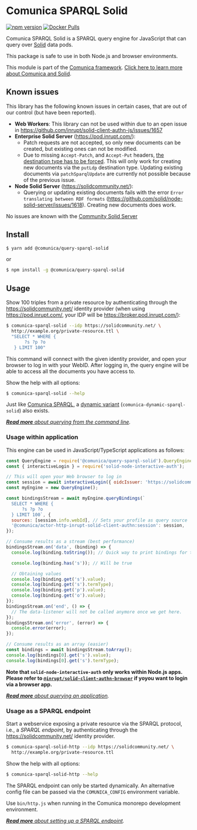# Comunica SPARQL Solid

[![npm version](https://badge.fury.io/js/%40comunica%2Fquery-sparql-solid.svg)](https://www.npmjs.com/package/@comunica/query-sparql-solid)
[![Docker Pulls](https://img.shields.io/docker/pulls/comunica/query-sparql-solid.svg)](https://hub.docker.com/r/comunica/query-sparql-solid/)

Comunica SPARQL Solid is a SPARQL query engine for JavaScript that can query over [Solid](https://solidproject.org/) data pods.

This package is safe to use in both Node.js and browser environments.

This module is part of the [Comunica framework](https://comunica.dev/).
[Click here to learn more about Comunica and Solid](https://comunica.dev/docs/query/advanced/solid/).

## Known issues

This library has the following known issues in certain cases, that are out of our control (but have been reported).

* **Web Workers**: This library can not be used within due to an open issue in https://github.com/inrupt/solid-client-authn-js/issues/1657
* **Enterprise Solid Server** (https://pod.inrupt.com/):
  * Patch requests are not accepted, so only new documents can be created, but existing ones can not be modified.
  * Due to missing `Accept-Patch`, and `Accept-Put` headers, [the destination type has to be forced](https://comunica.dev/docs/query/advanced/destination_types/). This will only work for creating new documents via the `putLdp` destination type. Updating existing documents via `patchSparqlUpdate` are currently not possible because of the previous issue.
* **Node Solid Server** (https://solidcommunity.net/):
  * Querying or updating existing documents fails with the error `Error translating between RDF formats` (https://github.com/solid/node-solid-server/issues/1618). Creating new documents does work.

No issues are known with the [Community Solid Server](https://github.com/solid/community-server/)

## Install

```bash
$ yarn add @comunica/query-sparql-solid
```

or

```bash
$ npm install -g @comunica/query-sparql-solid
```

## Usage

Show 100 triples from a private resource
by authenticating through the https://solidcommunity.net/ identity provider (when using https://pod.inrupt.com/, your IDP will be https://broker.pod.inrupt.com/):

```bash
$ comunica-sparql-solid --idp https://solidcommunity.net/ \
  http://example.org/private-resource.ttl \
  "SELECT * WHERE {
       ?s ?p ?o
   } LIMIT 100"
```

This command will connect with the given identity provider,
and open your browser to log in with your WebID.
After logging in, the query engine will be able to access all the documents you have access to.

Show the help with all options:

```bash
$ comunica-sparql-solid --help
```

Just like [Comunica SPARQL](https://github.com/comunica/comunica/tree/master/packages/query-sparql),
a [dynamic variant](https://github.com/comunica/comunica/tree/master/packages/query-sparql#usage-from-the-command-line) (`comunica-dynamic-sparql-solid`) also exists.

_[**Read more** about querying from the command line](https://comunica.dev/docs/query/getting_started/query_cli/)._

### Usage within application

This engine can be used in JavaScript/TypeScript applications as follows:

```javascript
const QueryEngine = require('@comunica/query-sparql-solid').QueryEngine;
const { interactiveLogin } = require('solid-node-interactive-auth');

// This will open your Web browser to log in
const session = await interactiveLogin({ oidcIssuer: 'https://solidcommunity.net/' });
const myEngine = new QueryEngine();

const bindingsStream = await myEngine.queryBindings(`
  SELECT * WHERE {
      ?s ?p ?o
  } LIMIT 100`, {
  sources: [session.info.webId], // Sets your profile as query source
  '@comunica/actor-http-inrupt-solid-client-authn:session': session,
});

// Consume results as a stream (best performance)
bindingsStream.on('data', (binding) => {
  console.log(binding.toString()); // Quick way to print bindings for testing

  console.log(binding.has('s')); // Will be true

  // Obtaining values
  console.log(binding.get('s').value);
  console.log(binding.get('s').termType);
  console.log(binding.get('p').value);
  console.log(binding.get('o').value);
});
bindingsStream.on('end', () => {
  // The data-listener will not be called anymore once we get here.
});
bindingsStream.on('error', (error) => {
  console.error(error);
});

// Consume results as an array (easier)
const bindings = await bindingsStream.toArray();
console.log(bindings[0].get('s').value);
console.log(bindings[0].get('s').termType);
```

**Note that `solid-node-interactive-auth` only works within Node.js apps. Please refer to [`@inrupt/solid-client-authn-browser`](https://www.npmjs.com/package/@inrupt/solid-client-authn-browser) if yoyou want to login via a browser app.**

_[**Read more** about querying an application](https://comunica.dev/docs/query/getting_started/query_app/)._

### Usage as a SPARQL endpoint

Start a webservice exposing a private resource via the SPARQL protocol, i.e., a _SPARQL endpoint_,
by authenticating through the https://solidcommunity.net/ identity provider.

```bash
$ comunica-sparql-solid-http --idp https://solidcommunity.net/ \
  http://example.org/private-resource.ttl
```

Show the help with all options:

```bash
$ comunica-sparql-solid-http --help
```

The SPARQL endpoint can only be started dynamically.
An alternative config file can be passed via the `COMUNICA_CONFIG` environment variable.

Use `bin/http.js` when running in the Comunica monorepo development environment.

_[**Read more** about setting up a SPARQL endpoint](https://comunica.dev/docs/query/getting_started/setup_endpoint/)._
